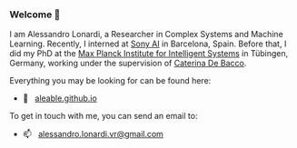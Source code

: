### Welcome 🎉

I am Alessandro Lonardi, a Researcher in Complex Systems and Machine Learning. Recently, I interned at <a href="https://ai.sony//">Sony AI</a> in Barcelona, Spain. Before that, I did my PhD at the <a href="https://www.is.mpg.de/">Max Planck Institute for Intelligent Systems</a> in Tübingen, Germany, working under the supervision of <a href="https://cdebacco.com/">Caterina De Bacco</a>.

Everything you may be looking for can be found here:
- 🔗  &nbsp; <a href="https://aleable.github.io/">aleable.github.io</a>

To get in touch with me, you can send an email to:
- 📫  &nbsp; <a href="alessandro.lonardi.vr@gmail.com">alessandro.lonardi.vr@gmail.com</a>
